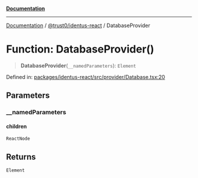 [**Documentation**](../../../README.md)

***

[Documentation](../../../README.md) / [@trust0/identus-react](../README.md) / DatabaseProvider

# Function: DatabaseProvider()

> **DatabaseProvider**(`__namedParameters`): `Element`

Defined in: [packages/identus-react/src/provider/Database.tsx:20](https://github.com/trust0-project/identus/blob/692ba3cdcf5907940ba9937d381a0d59009c0418/packages/identus-react/src/provider/Database.tsx#L20)

## Parameters

### \_\_namedParameters

#### children

`ReactNode`

## Returns

`Element`
